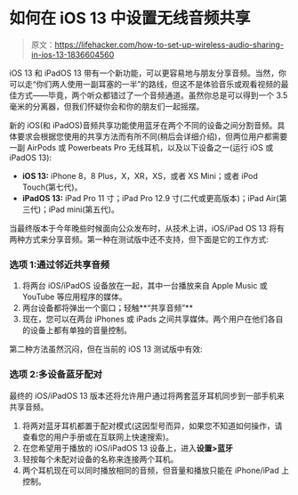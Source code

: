 # 如何在 iOS 13 中设置无线音频共享

> 原文：<https://lifehacker.com/how-to-set-up-wireless-audio-sharing-in-ios-13-1836604560>



iOS 13 和 iPadOS 13 带有一个新功能，可以更容易地与朋友分享音频。当然，你可以走“你们两人使用一副耳塞的一半”的路线，但这不是体验音乐或观看视频的最佳方式——毕竟，两个听众都错过了一个音频通道。虽然你总是可以得到一个 3.5 毫米的分离器，但我们怀疑你会和你的朋友们一起摇摆。



新的 iOS(和 iPadOS)音频共享功能使用蓝牙在两个不同的设备之间分割音频。具体要求会根据您使用的共享方法而有所不同(稍后会详细介绍)，但两位用户都需要一副 AirPods 或 Powerbeats Pro 无线耳机，以及以下设备之一(运行 iOS 或 iPadOS 13):

*   **iOS 13:** iPhone 8，8 Plus，X，XR，XS，或者 XS Mini；或者 iPod Touch(第七代)。
*   **iPadOS 13:** iPad Pro 11 寸；iPad Pro 12.9 寸(二代或更高版本)；iPad Air(第三代)；iPad mini(第五代)。

当最终版本于今年晚些时候面向公众发布时，从技术上讲，iOS/iPad OS 13 将有两种方式来分享音频。第一种在测试版中还不支持，但下面是它的工作方式:

### 选项 1:通过邻近共享音频

1.  将两台 iOS/iPadOS 设备放在一起，其中一台播放来自 Apple Music 或 YouTube 等应用程序的媒体。
2.  两台设备都将弹出一个窗口；轻触**“共享音频”**
3.  现在，您可以在两台 iPhones 或 iPads 之间共享媒体。两个用户在他们各自的设备上都有单独的音量控制。

第二种方法虽然沉闷，但在当前的 iOS 13 测试版中有效:

### 选项 2:多设备蓝牙配对

最终的 iOS/iPadOS 13 版本还将允许用户通过将两套蓝牙耳机同步到一部手机来共享音频。

1.  将两对蓝牙耳机都置于配对模式(这因型号而异，如果您不知道如何操作，请查看您的用户手册或在互联网上快速搜索)。
2.  在您希望用于播放的 iOS/iPadOS 13 设备上，进入**设置>蓝牙**
3.  轻按每个未配对设备的名称来连接两个耳机。
4.  两个耳机现在可以同时播放相同的音频，但音量和播放只能在 iPhone/iPad 上控制。